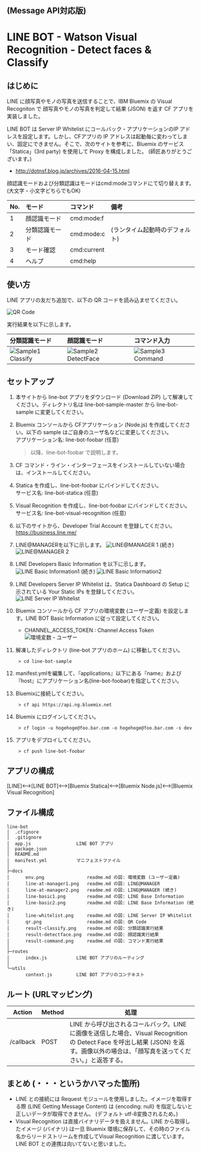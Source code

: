 ﻿## (Message API対応版)
# LINE BOT - Watson Visual Recognition - Detect faces & Classify

## はじめに  
LINE に顔写真やモノの写真を送信することで、IBM Bluemix の Visual Recogniton で 顔写真やモノの写真を判定して結果 (JSON) を返す CF アプリを実装しました。

LINE BOT は Server IP Whitelist にコールバック・アプリケーションのIP アドレスを設定します。しかし、CFアプリの IP アドレスは起動毎に変わってしまい、固定にできません。そこで、次のサイトを参考に、Bluemix のサービス「Statica」(3rd party) を使用して Proxy を構成しました。 (師匠ありがとうございます。)  

- http://dotnsf.blog.jp/archives/2016-04-15.html

顔認識モードおよび分類認識はモードはcmd:modeコマンドにて切り替えます。
(大文字・小文字どちらでもOK)

|No.|モード|コマンド|備考|
|:--|:-----|:-------|:---|
|1|顔認識モード|cmd:mode:f||
|2| 分類認識モード|cmd:mode:c|(ランタイム起動時のデフォルト)|
|3|モード確認|cmd:current||
|4|ヘルプ|cmd:help||


## 使い方
LINE アプリの友だち追加で、以下の QR コードを読み込ませてください。  

![QR Code](docs/qr.png)  

実行結果を以下に示します。

|分類認識モード|顔認識モード|コマンド入力|
|:-------------|:-------------|:-------------|
|![Sample1 Classify](docs/result-classify.png)|![Sample2 DetectFace](docs/result-detectface.png)|![Sample3 Command](docs/result-command.png)|  

## セットアップ  
1. 本サイトから line-bot アプリをダウンロード (Download ZIP) して解凍してください。ディレクトリ名は line-bot-sample-master から line-bot-sample に変更してください。

1. Bluemix コンソールから CFアプリケーション (Node.js) を作成してください。以下の sample はご自身のユーザ名などに変更してください。  
アプリケーション名: line-bot-foobar (任意)  

    > 以降、line-bot-foobar で説明します。


1. CF コマンド・ライン・インターフェースをインストールしていない場合は、インストールしてください。

1. Statica を作成し、line-bot-foobar にバインドしてください。  
サービス名: line-bot-statica (任意)  

1. Visual Recognition を作成し、line-bot-foobar にバインドしてください。  
サービス名: line-bot-visual-recognition (任意)  

1. 以下のサイトから、Developer Trial Account を登録してください。  
https://business.line.me/

1. LINE@MANAGERを以下に示します。
![LINE@MANAGER 1](docs/line-at-manager1.png)
(続き)
![LINE@MANAGER 2](docs/line-at-manager2.png)

1. LINE Developers Basic Information を以下に示します。
![LINE Basic Information1](docs/line-basic1.png)
(続き)
![LINE Basic Information2](docs/line-basic2.png)

1. LINE Developers Server IP Whitelist は、Statica Dashboard の Setup に示されている Your Static IPs を登録してください。
![LINE Server IP Whitelist](docs/line-whitelist.png)  

1. Bluemix コンソールから CF アプリの環境変数 (ユーザー定義) を設定します。LINE BOT Basic Information に従って設定してください。
    - CHANNEL_ACCESS_TOKEN : Channel Access Token
    ![環境変数・ユーザー](docs/env.png)  

1. 解凍したディレクトリ (line-bot アプリのホーム) に移動してください。

        > cd line-bot-sample

1. manifest.ymlを編集して、『applications』以下にある『name』および『host』にアプリケーション名(line-bot-foobar)を指定してください。

1. Bluemixに接続してください。

        > cf api https://api.ng.bluemix.net
    

1. Bluemix にログインしてください。

        > cf login -u hogehoge@foo.bar.com -o hogehoge@foo.bar.com -s dev

1. アプリをデプロイしてください。

        > cf push line-bot-foobar

## アプリの構成

[LINE]<-->[LINE BOT]<-->[Bluemix Statica]<-->[Bluemix Node.js]<-->[Bluemix Visual Recognition]

## ファイル構成  
    line-bot
    │  .cfignore
    │  .gitignore
    │  app.js                 LINE BOT アプリ
    │  package.json
    │  README.md
    │  manifest.yml           マニフェストファイル
    │  
    ├─docs
    │      env.png                readme.md の図: 環境変数 (ユーザー定義)
    │      line-at-manager1.png   readme.md の図: LINE@MANAGER
    │      line-at-manager2.png   readme.md の図: LINE@MANAGER (続き)
    │      line-basic1.png        readme.md の図: LINE Base Information
    │      line-basic2.png        readme.md の図: LINE Base Information (続き)
    │      line-whitelist.png     readme.md の図: LINE Server IP Whitelist
    │      qr.png                 readme.md の図: QR Code
    │      result-classify.png    readme.md の図: 分類認識実行結果
    │      result-detectface.png  readme.md の図: 顔認識実行結果
    │      result-command.png     readme.md の図: コマンド実行結果
    │      
    ├─routes
    │      index.js           LINE BOT アプリのルーティング
    │      
    └─utils
           context.js         LINE BOT アプリのコンテキスト

## ルート (URLマッピング)  
|Action|Method|処理|
|---|-----------|-----------|
|/callback|POST|LINE から呼び出されるコールバック。LINEに画像を送信した場合、Visual Recognition の Detect Face を呼出し結果 (JSON) を返す。画像以外の場合は、「顔写真を送ってください。」と返答する。|

## まとめ (・・・というかハマった箇所)
- LINE との接続には Request モジュールを使用しました。イメージを取得する際 (LINE Getting Message Content) は {encoding: null} を指定しないと正しいデータが取得できません。 (デフォルト utf-8変換されるため。)
- Visual Recognition は直接バイナリデータを扱えません。LINE から取得したイメージ (バイナリ) は一旦 Bluemix 環境に保存して、その時のファイル名からリードストリームを作成してVisual Recognition に渡しています。LINE BOT との連携は向いてないと思いました。 
